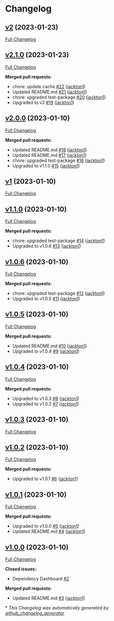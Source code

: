 # Changelog

## [v2](https://github.com/tj-actions/cargo-bump/tree/v2) (2023-01-23)

[Full Changelog](https://github.com/tj-actions/cargo-bump/compare/v2.1.0...v2)

## [v2.1.0](https://github.com/tj-actions/cargo-bump/tree/v2.1.0) (2023-01-23)

[Full Changelog](https://github.com/tj-actions/cargo-bump/compare/v2.0.0...v2.1.0)

**Merged pull requests:**

- chore: update cache [\#22](https://github.com/tj-actions/cargo-bump/pull/22) ([jackton1](https://github.com/jackton1))
- Updated README.md [\#21](https://github.com/tj-actions/cargo-bump/pull/21) ([jackton1](https://github.com/jackton1))
- chore: upgraded test-package [\#20](https://github.com/tj-actions/cargo-bump/pull/20) ([jackton1](https://github.com/jackton1))
- Upgraded to v2 [\#19](https://github.com/tj-actions/cargo-bump/pull/19) ([jackton1](https://github.com/jackton1))

## [v2.0.0](https://github.com/tj-actions/cargo-bump/tree/v2.0.0) (2023-01-10)

[Full Changelog](https://github.com/tj-actions/cargo-bump/compare/v1...v2.0.0)

**Merged pull requests:**

- Updated README.md [\#18](https://github.com/tj-actions/cargo-bump/pull/18) ([jackton1](https://github.com/jackton1))
- Updated README.md [\#17](https://github.com/tj-actions/cargo-bump/pull/17) ([jackton1](https://github.com/jackton1))
- chore: upgraded test-package [\#16](https://github.com/tj-actions/cargo-bump/pull/16) ([jackton1](https://github.com/jackton1))
- Upgraded to v1.1.0 [\#15](https://github.com/tj-actions/cargo-bump/pull/15) ([jackton1](https://github.com/jackton1))

## [v1](https://github.com/tj-actions/cargo-bump/tree/v1) (2023-01-10)

[Full Changelog](https://github.com/tj-actions/cargo-bump/compare/v1.1.0...v1)

## [v1.1.0](https://github.com/tj-actions/cargo-bump/tree/v1.1.0) (2023-01-10)

[Full Changelog](https://github.com/tj-actions/cargo-bump/compare/v1.0.6...v1.1.0)

**Merged pull requests:**

- chore: upgraded test-package [\#14](https://github.com/tj-actions/cargo-bump/pull/14) ([jackton1](https://github.com/jackton1))
- Upgraded to v1.0.6 [\#13](https://github.com/tj-actions/cargo-bump/pull/13) ([jackton1](https://github.com/jackton1))

## [v1.0.6](https://github.com/tj-actions/cargo-bump/tree/v1.0.6) (2023-01-10)

[Full Changelog](https://github.com/tj-actions/cargo-bump/compare/v1.0.5...v1.0.6)

**Merged pull requests:**

- chore: upgraded test-package [\#12](https://github.com/tj-actions/cargo-bump/pull/12) ([jackton1](https://github.com/jackton1))
- Upgraded to v1.0.5 [\#11](https://github.com/tj-actions/cargo-bump/pull/11) ([jackton1](https://github.com/jackton1))

## [v1.0.5](https://github.com/tj-actions/cargo-bump/tree/v1.0.5) (2023-01-10)

[Full Changelog](https://github.com/tj-actions/cargo-bump/compare/v1.0.4...v1.0.5)

**Merged pull requests:**

- Updated README.md [\#10](https://github.com/tj-actions/cargo-bump/pull/10) ([jackton1](https://github.com/jackton1))
- Upgraded to v1.0.4 [\#9](https://github.com/tj-actions/cargo-bump/pull/9) ([jackton1](https://github.com/jackton1))

## [v1.0.4](https://github.com/tj-actions/cargo-bump/tree/v1.0.4) (2023-01-10)

[Full Changelog](https://github.com/tj-actions/cargo-bump/compare/v1.0.3...v1.0.4)

**Merged pull requests:**

- Upgraded to v1.0.3 [\#8](https://github.com/tj-actions/cargo-bump/pull/8) ([jackton1](https://github.com/jackton1))
- Upgraded to v1.0.2 [\#7](https://github.com/tj-actions/cargo-bump/pull/7) ([jackton1](https://github.com/jackton1))

## [v1.0.3](https://github.com/tj-actions/cargo-bump/tree/v1.0.3) (2023-01-10)

[Full Changelog](https://github.com/tj-actions/cargo-bump/compare/v1.0.2...v1.0.3)

## [v1.0.2](https://github.com/tj-actions/cargo-bump/tree/v1.0.2) (2023-01-10)

[Full Changelog](https://github.com/tj-actions/cargo-bump/compare/v1.0.1...v1.0.2)

**Merged pull requests:**

- Upgraded to v1.0.1 [\#6](https://github.com/tj-actions/cargo-bump/pull/6) ([jackton1](https://github.com/jackton1))

## [v1.0.1](https://github.com/tj-actions/cargo-bump/tree/v1.0.1) (2023-01-10)

[Full Changelog](https://github.com/tj-actions/cargo-bump/compare/v1.0.0...v1.0.1)

**Merged pull requests:**

- Upgraded to v1.0.0 [\#5](https://github.com/tj-actions/cargo-bump/pull/5) ([jackton1](https://github.com/jackton1))
- Updated README.md [\#4](https://github.com/tj-actions/cargo-bump/pull/4) ([jackton1](https://github.com/jackton1))

## [v1.0.0](https://github.com/tj-actions/cargo-bump/tree/v1.0.0) (2023-01-10)

[Full Changelog](https://github.com/tj-actions/cargo-bump/compare/a74c88bdd5dfc3af2e4fa9c7dd66dd4098ff55b8...v1.0.0)

**Closed issues:**

- Dependency Dashboard [\#2](https://github.com/tj-actions/cargo-bump/issues/2)

**Merged pull requests:**

- Updated README.md [\#3](https://github.com/tj-actions/cargo-bump/pull/3) ([jackton1](https://github.com/jackton1))



\* *This Changelog was automatically generated by [github_changelog_generator](https://github.com/github-changelog-generator/github-changelog-generator)*
